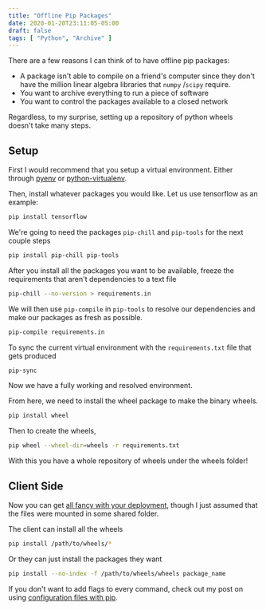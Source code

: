 ```yaml
---
title: "Offline Pip Packages"
date: 2020-01-20T23:11:05-05:00
draft: false
tags: [ "Python", "Archive" ]
---
```


There are a few reasons I can think of to have offline pip packages:

- A package isn't able to compile on a friend's computer since they don't have the million linear algebra libraries that `numpy` /`scipy` require.
- You want to archive everything to run a piece of software
- You want to control the packages available to a closed network

Regardless, to my surprise, setting up a repository of python wheels doesn't take many steps. 

## Setup

First I would recommend that you setup a virtual environment. Either through [pyenv](/blog/pyenv/) or [python-virtualenv](/blog/virtualenv/).

Then, install whatever packages you would like. Let us use tensorflow as an example:

```bash
pip install tensorflow
```

We're going to need the packages `pip-chill` and `pip-tools` for the next couple steps

```bash
pip install pip-chill pip-tools
```

After you install all the packages you want to be available, freeze the requirements that aren't dependencies to a text file

```bash
pip-chill --no-version > requirements.in
```

We will then use `pip-compile` in `pip-tools` to resolve our dependencies and make our packages as fresh as possible.

```bash
pip-compile requirements.in
```

To sync the current virtual environment with the `requirements.txt` file that gets produced

```bash
pip-sync
```

Now we have a fully working and resolved environment.

From here, we need to install the wheel package to make the binary wheels.

```bash
pip install wheel
```

Then to create the wheels,

```bash
pip wheel --wheel-dir=wheels -r requirements.txt
```

With this you have a whole repository of wheels under the wheels folder!

## Client Side

Now you can get [all fancy with your deployment](https://realpython.com/offline-python-deployments-with-docker/#deploy), though I just assumed that the files were mounted in some shared folder.

The client can install all the wheels

```bash
pip install /path/to/wheels/*
```

Or they can just install the packages they want

```bash
pip install --no-index -f /path/to/wheels/wheels package_name
```

If you don't want to add flags to every command, check out my post on using [configuration files with pip](/blog/pipconf/).

